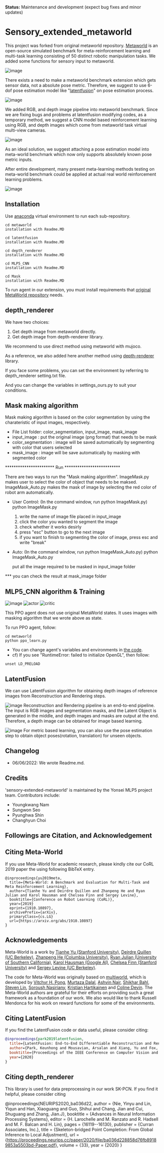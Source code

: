 **Status:** Maintenance and development (expect bug fixes and minor updates)


# Sensory_extended_metaworld
This project was forked from original metaworld repository. [Metaworld](https://github.com/rlworkgroup/metaworld) is an open-source simulated benchmark for meta-reinforcement learning and multi-task learning consisting of 50 distinct robotic manipulation tasks. We added some functions for sensory input to  metaworld.


![image](https://user-images.githubusercontent.com/51065570/172418379-cf88c010-ef26-4d45-ad34-639f48969184.png)

There exists a need to make a metaworld benchmark extension which gets sensor data, not a absolute pose metric.
Therefore, we suggest to use 6-dof pose estimation model like "[latentfusion](https://keunhong.com/publications/latentfusion/)" on pose estimation process. 

![image](https://user-images.githubusercontent.com/51065570/172429197-12671c47-bb38-41d9-8deb-e3f75e434fb2.png)

We added RGB, and depth image pipeline into metaworld benchmark.
Since we are fixing bugs and problems at latentfusion modifying codes, as a temporary method, we suggest a CNN model based reinforcement learning using RGB, and depth images which come from metaworld task virtual multi-view cameras.

![image](https://user-images.githubusercontent.com/51065570/172418425-a32c2197-6650-4e6f-9c5e-d563b0f9d3ee.png)

As an ideal solution, we suggest attaching a pose estimation model into meta-world benchmark which now only supports absolutely known pose metric inputs.

After entire development, many present meta-learning methods testing on meta-world benchmark could be applied at actual real world reinforcement learning problems.


![image](https://user-images.githubusercontent.com/51065570/172428831-5e05c606-2028-497c-a87a-4c1a603d333f.png)


## Installation

Use [anaconda](https://www.anaconda.com/) virtual environment to run each sub-repository.

```
cd metaworld
installation with Readme.MD
```

```
cd latentfusion
installation with Readme.MD
```

```
cd depth_renderer
installation with Readme.MD
```

```
cd MLP5_CNN
installation with Readme.MD
```

```
cd Mask
installation with Readme.MD
```
To run agent in our extension, you must install requirements that [original MetaWorld repository](https://github.com/rlworkgroup/metaworld) needs.

## depth_renderer
We have two choices: 
1. Get depth image from metaworld directly.
2. Get depth image from depth-renderer library.

We recommend to use direct method using metaworld with mujoco.

As a reference, we also added here another method using [depth-renderer](https://github.com/yinyunie/depth_renderer) library.

If you face some problems, you can set the environment by referring to depth_renderer setting.txt file.

And you can change the variables in settings_ours.py to suit your conditions.

## Mask making algorithm
Mask making algorithm is based on the color segmentation by using the charateristic of input images, respectively. 
- File List
 folder: color_segmentation, input_image, mask_image
 - input_image : put the original image (png format) that needs to be mask
 - color_segmentation : image will be saved automatically by segmenting with color that users selected
 - mask_image : image will be save automatically by masking with segmented color

*********************** Run **************************

There are two ways to run the "Mask making algorithm". 
ImageMask.py makes user to select the color of object that needs to be maksed.  
ImageMask_Auto.py makes the mask of image by selecting the red color of robot arm automatically.

- User Control:
  (In the command window, run python ImageMask.py)
   python ImageMask.py

   1. write the name of image file placed in input_image
   2. click the color you wanted to segment the image
   3. check whether it works desirly
   4. press "esc" button to go to the next image
   5. if you want to finish to segmenting the color of image, press esc and write "break"

- Auto:
  (In the command window, run python ImageMask_Auto.py)
  python ImageMask_Auto.py

  put all the image required to be masked in input_image folder

*** you can check the result at mask_image folder



## MLP5_CNN algorithm & Training

![image](https://user-images.githubusercontent.com/51065570/172429384-946a8a6a-965c-4cee-9286-478f9b806aa2.png)
![actor](https://user-images.githubusercontent.com/62916482/174601953-c72d8cb9-1966-4618-b8d5-3191de6004f6.png)
![critic](https://user-images.githubusercontent.com/62916482/174601984-d38d0ddf-62b9-4607-9a57-31520874dd11.png)

This PPO agent does not use original MetaWorld states. It uses images with masking algorithm that we wrote above as state.

To run PPO agent, follow:
```
cd metaworld
python ppo_learn.py
```
 * You can change agent's variables and environments in [the code](https://github.com/southglory/Sensory_extended_metaworld/blob/main/metaworld/ppo_learn.py).
 * cf) If you see "RuntimeError: failed to initialize OpenGL", then follow:
 ```
 unset LD_PRELOAD
 ```


## LatentFusion
We can use LatentFusion algorithm for obtaining depth images of reference images from Reconstruction and Rendering steps.

![image](https://user-images.githubusercontent.com/84079247/174719456-9922f6b5-3203-4fc8-acb9-0fb50a01ce85.png)
Reconstruction and Rendering pipeline is an end-to-end pipeline.
The input is RGB images and segmentation masks, and the Latent Object is generated in the middle,
and depth images and masks are output at the end. 
Therefore, a depth image can be obtained for image based learning.

![image](https://user-images.githubusercontent.com/84079247/174719671-1ecf3e2d-9abf-4f51-a0c9-2a8d48f477ea.png)
For metric based learning, you can also use the pose estimation step to obtain object poses(rotation, translation)
for unseen objects.


## Changelog

- 06/06/2022: We wrote Readme.md.

## Credits

'sensory-extended-metaworld' is maintained by the Yonsei MLP5 project team. Contributors include:
 - Youngkwang Nam
 - Sungwon Seo
 - Pyunghwa Shin
 - Changhyun Choi

## Followings are Citation, and Acknowledgement

## Citing Meta-World
If you use Meta-World for academic research, please kindly cite our CoRL 2019 paper the using following BibTeX entry.

```
@inproceedings{yu2019meta,
  title={Meta-World: A Benchmark and Evaluation for Multi-Task and Meta Reinforcement Learning},
  author={Tianhe Yu and Deirdre Quillen and Zhanpeng He and Ryan Julian and Karol Hausman and Chelsea Finn and Sergey Levine},
  booktitle={Conference on Robot Learning (CoRL)},
  year={2019}
  eprint={1910.10897},
  archivePrefix={arXiv},
  primaryClass={cs.LG}
  url={https://arxiv.org/abs/1910.10897}
}
```

## Acknowledgements
Meta-World is a work by [Tianhe Yu (Stanford University)](https://cs.stanford.edu/~tianheyu/), [Deirdre Quillen (UC Berkeley)](https://scholar.google.com/citations?user=eDQsOFMAAAAJ&hl=en), [Zhanpeng He (Columbia University)](https://zhanpenghe.github.io), [Ryan Julian (University of Southern California)](https://ryanjulian.me), [Karol Hausman (Google AI)](https://karolhausman.github.io),  [Chelsea Finn (Stanford University)](https://ai.stanford.edu/~cbfinn/) and [Sergey Levine (UC Berkeley)](https://people.eecs.berkeley.edu/~svlevine/).

The code for Meta-World was originally based on [multiworld](https://github.com/vitchyr/multiworld), which is developed by [Vitchyr H. Pong](https://people.eecs.berkeley.edu/~vitchyr/), [Murtaza Dalal](https://github.com/mdalal2020), [Ashvin Nair](http://ashvin.me/), [Shikhar Bahl](https://shikharbahl.github.io), [Steven Lin](https://github.com/stevenlin1111), [Soroush Nasiriany](http://snasiriany.me/), [Kristian Hartikainen](https://hartikainen.github.io/) and [Coline Devin](https://github.com/cdevin). The Meta-World authors are grateful for their efforts on providing such a great framework as a foundation of our work. We also would like to thank Russell Mendonca for his work on reward functions for some of the environments.

## Citing LatentFusion
If you find the LatentFusion code or data useful, please consider citing:

```bibtex
@inproceedings{park2019latentfusion,
  title={LatentFusion: End-to-End Differentiable Reconstruction and Rendering for Unseen Object Pose Estimation},
  author={Park, Keunhong and Mousavian, Arsalan and Xiang, Yu and Fox, Dieter},
  booktitle={Proceedings of the IEEE Conference on Computer Vision and Pattern Recognition},
  year={2020}
}
```

## Citing depth_renderer
This library is used for data preprocessing in our work SK-PCN. If you find it helpful, please consider citing

@inproceedings{NEURIPS2020_ba036d22,
 author = {Nie, Yinyu and Lin, Yiqun and Han, Xiaoguang and Guo, Shihui and Chang, Jian and Cui, Shuguang and Zhang, Jian.J},
 booktitle = {Advances in Neural Information Processing Systems},
 editor = {H. Larochelle and M. Ranzato and R. Hadsell and M. F. Balcan and H. Lin},
 pages = {16119--16130},
 publisher = {Curran Associates, Inc.},
 title = {Skeleton-bridged Point Completion: From Global Inference to Local Adjustment},
 url = {https://proceedings.neurips.cc/paper/2020/file/ba036d228858d76fb89189853a5503bd-Paper.pdf},
 volume = {33},
 year = {2020}
}

